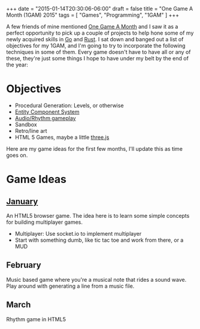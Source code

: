 +++
date = "2015-01-14T20:30:06-06:00"
draft = false
title = "One Game A Month (1GAM) 2015"
tags = [ "Games", "Programming", "1GAM" ]
+++

A few friends of mine mentioned [One Game A Month](http://www.onegameamonth.com) and I saw it as a perfect opportunity to pick up a couple of projects to help hone some of my newly acquired skills in [Go](http://golang.org) and [Rust](http://www.rust-lang.org/).<!--more--> I sat down and banged out a list of objectives for my 1GAM, and I'm going to try to incorporate the following techniques in some of them. Every game doesn't have to have all or any of these, they're just some things I hope to have under my belt by the end of the year:

# Objectives
  * Procedural Generation: Levels, or otherwise
  * [Entity Component System](http://gameprogrammingpatterns.com/component.html)
  * [Audio/Rhythm gameplay](http://runhello.com/p/396)
  * Sandbox
  * Retro/line art
  * HTML 5 Games, maybe a little [three.js](http://threejs.org/)


Here are my game ideas for the first few months, I'll update this as time goes on.

# Game Ideas 

## [January](/posts/1GAM-mud)
 An HTML5 browser game. The idea here is to learn some simple concepts for building multiplayer games.
 * Multiplayer: Use socket.io to implement multiplayer
 * Start with something dumb, like tic tac toe and work from there, or a MUD
 
## February
 Music based game where you're a musical note that rides a sound wave. Play around with generating a line from a music file.

## March
  Rhythm game in HTML5

